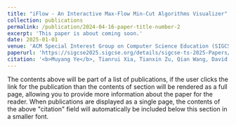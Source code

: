 ```yaml
---
title: "iFlow - An Interactive Max-Flow Min-Cut Algorithms Visualizer"
collection: publications
permalink: /publication/2024-04-16-paper-title-number-2
excerpt: 'This paper is about coming soon.'
date: 2025-01-01
venue: 'ACM Special Interest Group on Computer Science Education (SIGCSE) Technical Symposium'
paperurl: 'https://sigcse2025.sigcse.org/details/sigcse-ts-2025-Papers/135/iFlow-An-Interactive-Max-Flow-Min-Cut-Algorithms-Visualizer'
citation: '<b>Muyang Ye</b>, Tianrui Xia, Tianxin Zu, Qian Wang, David Kempe'
---
```


The contents above will be part of a list of publications, if the user clicks the link for the publication than the contents of section will be rendered as a full page, allowing you to provide more information about the paper for the reader. When publications are displayed as a single page, the contents of the above "citation" field will automatically be included below this section in a smaller font.
